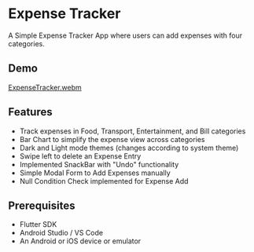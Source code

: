 # Expense Tracker

A Simple Expense Tracker App where users can add expenses with four categories.

## Demo

[ExpenseTracker.webm](https://github.com/p-atharva/Flutter-Projects/assets/109044077/4b117a5b-d949-42f2-9abd-0b7c19899a2e)



## Features

- Track expenses in Food, Transport, Entertainment, and Bill categories
- Bar Chart to simplify the expense view across categories
- Dark and Light mode themes (changes according to system theme)
- Swipe left to delete an Expense Entry
- Implemented SnackBar with "Undo" functionality
- Simple Modal Form to Add Expenses manually
- Null Condition Check implemented for Expense Add

## Prerequisites

- Flutter SDK
- Android Studio / VS Code
- An Android or iOS device or emulator

